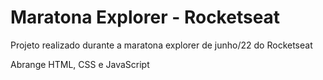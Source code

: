 # Maratona Explorer - Rocketseat

Projeto realizado durante a maratona explorer de junho/22 do Rocketseat

Abrange HTML, CSS e JavaScript
